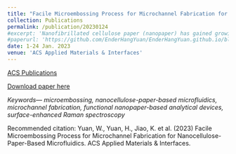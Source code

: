 ```yaml
---
title: "Facile Microembossing Process for Microchannel Fabrication for Nanocellulose-Paper-Based Microfluidics"
collection: Publications
permalink: /publication/20230124
#excerpt: 'Nanofibrillated cellulose paper (nanopaper) has gained growing interest as one promising substrate material for paper-based microfluidics, thanks to its ultrasmooth surface, high optical transparency, uniform nanofiber matrix with nanoscale porosity, and tunable chemical properties. Recently, research on nanopaper-based microfluidics has quickly advanced; however, the current technique of patterning microchannels on nanopaper (i.e., 3D printing, spray coating, or manual cutting and sticking), that is fundamental for application development, still has some limitations, such as ease-of-contamination, and more importantly, only enabling millimeter-scale channels. This paper reports a facile process that leverages the simple operations of microembossing with the convenient plastic micro-molds, for the first time, patterning nanopaper microchannels downing to 200 μm, which is 4 times better than the existing methods and is time-saving (<45 mins). We also optimized the patterning parameters and provided one quick look-up table as the guideline for application developments. As proof-of-concept, we first demonstrated two fundamental microfluidic devices on nanopaper, the laminar-mixer and droplet generator, and two functional nanopaper-based analytical devices (NanoPADs) for glucose and Rhodamine B (RhB) sensing based on optical colorimetry and surface-enhanced Raman spectroscopy, respectively. The two NanoPADs showed outstanding performance with low limits of detection (2 mM for glucose and 19fM for RhB), which are 1.25× and 500× fold improvement compared to the previously reported values. This can be attributed to our newly developed highly accurate microchannel patterning process that enables high integration and fine-tunability of the NanoPADs along with the superior optical properties of nanopaper.'
#paperurl: 'https://github.com/EnderHangYuan/EnderHangYuan.github.io/blob/master/_publications/2023-1-24-Facile%20Microembossing%20Process%20for%20Microchannel%20Fabrication%20for%20Nanocellulose-Paper-Based%20Microfluidics.pdf'
date: 1-24 Jan. 2023
venue: 'ACS Applied Materials & Interfaces'
---
```


[ACS Publications](https://pubs.acs.org/doi/abs/10.1021/acsami.2c19354)

[Download paper here](https://github.com/EnderHangYuan/EnderHangYuan.github.io/blob/master/_publications/2023-1-24-Facile%20Microembossing%20Process%20for%20Microchannel%20Fabrication%20for%20Nanocellulose-Paper-Based%20Microfluidics.pdf)

<i>Keywords— microembossing, nanocellulose-paper-based microfluidics, microchannel fabrication, functional nanopaper-based analytical devices, surface-enhanced Raman spectroscopy </i>

Recommended citation: Yuan, W., Yuan, H., Jiao, K. et al. (2023) Facile Microembossing Process for Microchannel Fabrication for Nanocellulose-Paper-Based Microfluidics. ACS Applied Materials & Interfaces.
